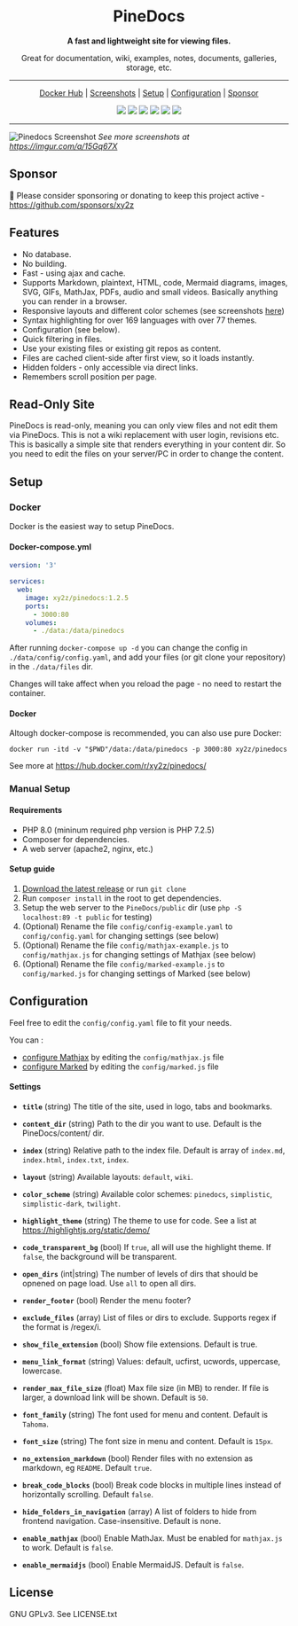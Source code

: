 <div align="center">

# PineDocs

**A fast and lightweight site for viewing files.**

Great for documentation, wiki, examples, notes, documents, galleries, storage, etc.

---

[Docker Hub](https://hub.docker.com/r/xy2z/pinedocs/) | [Screenshots](https://imgur.com/a/15Gq67X) | [Setup](#setup) | [Configuration](#configuration) | [Sponsor](https://github.com/sponsors/xy2z)

<p align="center">
  <a href="https://github.com/xy2z/PineDocs/releases"><img src="https://img.shields.io/github/v/release/xy2z/pinedocs?style=flat-square&include_prereleases&sort=semver"></a>
  <a href="https://hub.docker.com/r/xy2z/pinedocs"><img src="https://img.shields.io/docker/pulls/xy2z/pinedocs?style=flat-square"></a>
  <a href="https://hub.docker.com/r/xy2z/pinedocs"><img src="https://img.shields.io/docker/cloud/build/xy2z/pinedocs?style=flat-square"></a>
  <a href="https://github.com/xy2z/PineDocs/blob/master/LICENSE.txt"><img src="https://img.shields.io/github/license/xy2z/pinedocs?style=flat-square&color=blue"></a>
  <a href="https://github.com/xy2z/PineDocs/graphs/contributors"><img src="https://img.shields.io/github/contributors/xy2z/pinedocs?style=flat-square"></a>
  <a href="https://github.com/xy2z/PineDocs/issues?q=is%3Aopen+is%3Aissue+label%3A%22help+wanted%22"><img src="https://img.shields.io/github/issues/xy2z/pinedocs/help%20wanted?label=help%20wanted%20issues&style=flat-square&color=f26222"></a>
</p>

---

</div>

![Pinedocs Screenshot](https://i.imgur.com/m0EC4U6.png)
_See more screenshots at https://imgur.com/a/15Gq67X_


## Sponsor
💚 Please consider sponsoring or donating to keep this project active - https://github.com/sponsors/xy2z


## Features

- No database.
- No building.
- Fast - using ajax and cache.
- Supports Markdown, plaintext, HTML, code, Mermaid diagrams, images, SVG, GIFs, MathJax, PDFs, audio and small videos. Basically anything you can render in a browser.
- Responsive layouts and different color schemes (see screenshots [here](https://imgur.com/a/15Gq67X))
- Syntax highlighting for over 169 languages with over 77 themes.
- Configuration (see below).
- Quick filtering in files.
- Use your existing files or existing git repos as content.
- Files are cached client-side after first view, so it loads instantly.
- Hidden folders - only accessible via direct links.
- Remembers scroll position per page.


## Read-Only Site
PineDocs is read-only, meaning you can only view files and not edit them via PineDocs. This is not a wiki replacement with user login, revisions etc. This is basically a simple site that renders everything in your content dir. So you need to edit the files on your server/PC in order to change the content.


## Setup

### Docker

Docker is the easiest way to setup PineDocs.

#### Docker-compose.yml
```yaml
version: '3'

services:
  web:
    image: xy2z/pinedocs:1.2.5
    ports:
      - 3000:80
    volumes:
      - ./data:/data/pinedocs
```

After running `docker-compose up -d` you can change the config in `./data/config/config.yaml`, and add your files (or git clone your repository) in the `./data/files` dir.

Changes will take affect when you reload the page - no need to restart the container.

#### Docker

Altough docker-compose is recommended, you can also use pure Docker:

`docker run -itd -v "$PWD"/data:/data/pinedocs -p 3000:80 xy2z/pinedocs`

See more at https://hub.docker.com/r/xy2z/pinedocs/

### Manual Setup

#### Requirements

- PHP 8.0 (mininum required php version is PHP 7.2.5)
- Composer for dependencies.
- A web server (apache2, nginx, etc.)

#### Setup guide

1. [Download the latest release](https://github.com/xy2z/PineDocs/releases) or run `git clone`
1. Run `composer install` in the root to get dependencies.
1. Setup the web server to the `PineDocs/public` dir (use `php -S localhost:89 -t public` for testing)
1. (Optional) Rename the file `config/config-example.yaml` to `config/config.yaml` for changing settings (see below)
1. (Optional) Rename the file `config/mathjax-example.js` to `config/mathjax.js` for changing settings of Mathjax (see below)
1. (Optional) Rename the file `config/marked-example.js` to `config/marked.js` for changing settings of Marked (see below)


## Configuration

Feel free to edit the `config/config.yaml` file to fit your needs.

You can :
- [configure Mathjax](https://docs.mathjax.org/en/latest/options/index.html#configuring-mathjax-1) by editing the `config/mathjax.js` file
- [configure Marked](https://marked.js.org/using_advanced#options) by editing the `config/marked.js` file

#### Settings

- **`title`** (string) The title of the site, used in logo, tabs and bookmarks.

- **`content_dir`** (string) Path to the dir you want to use. Default is the PineDocs/content/ dir.

- **`index`** (string) Relative path to the index file. Default is array of `index.md`, `index.html`, `index.txt`, `index`.

- **`layout`** (string) Available layouts: `default`, `wiki`.

- **`color_scheme`** (string) Available color schemes: `pinedocs`, `simplistic`, `simplistic-dark`, `twilight`.

- **`highlight_theme`** (string) The theme to use for code. See a list at https://highlightjs.org/static/demo/

- **`code_transparent_bg`** (bool) If `true`, all will use the highlight theme. If `false`, the background will be transparent.

- **`open_dirs`** (int|string) The number of levels of dirs that should be opnened on page load. Use `all` to open all dirs.

- **`render_footer`** (bool) Render the menu footer?

- **`exclude_files`** (array) List of files or dirs to exclude. Supports regex if the format is /regex/i.

- **`show_file_extension`** (bool) Show file extensions. Default is true.

- **`menu_link_format`** (string) Values: default, ucfirst, ucwords, uppercase, lowercase.

- **`render_max_file_size`** (float) Max file size (in MB) to render. If file is larger, a download link will be shown. Default is `50`.

- **`font_family`** (string) The font used for menu and content. Default is `Tahoma`.

- **`font_size`** (string) The font size in menu and content. Default is `15px`.

- **`no_extension_markdown`** (bool) Render files with no extension as markdown, eg `README`. Default `true`.

- **`break_code_blocks`** (bool) Break code blocks in multiple lines instead of horizontally scrolling. Default `false`.

- **`hide_folders_in_navigation`** (array) A list of folders to hide from frontend navigation. Case-insensitive. Default is none.

- **`enable_mathjax`** (bool) Enable MathJax. Must be enabled for `mathjax.js` to work. Default is `false`.

- **`enable_mermaidjs`** (bool) Enable MermaidJS. Default is `false`.

## License

GNU GPLv3. See LICENSE.txt
